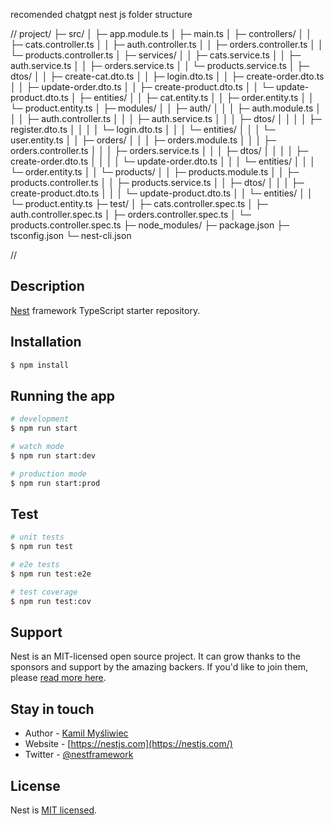 recomended chatgpt nest js folder structure

//
project/
├─ src/
│ ├─ app.module.ts
│ ├─ main.ts
│ ├─ controllers/
│ │ ├─ cats.controller.ts
│ │ ├─ auth.controller.ts
│ │ ├─ orders.controller.ts
│ │ └─ products.controller.ts
│ ├─ services/
│ │ ├─ cats.service.ts
│ │ ├─ auth.service.ts
│ │ ├─ orders.service.ts
│ │ └─ products.service.ts
│ ├─ dtos/
│ │ ├─ create-cat.dto.ts
│ │ ├─ login.dto.ts
│ │ ├─ create-order.dto.ts
│ │ ├─ update-order.dto.ts
│ │ ├─ create-product.dto.ts
│ │ └─ update-product.dto.ts
│ ├─ entities/
│ │ ├─ cat.entity.ts
│ │ ├─ order.entity.ts
│ │ └─ product.entity.ts
│ ├─ modules/
│ │ ├─ auth/
│ │ │ ├─ auth.module.ts
│ │ │ ├─ auth.controller.ts
│ │ │ ├─ auth.service.ts
│ │ │ ├─ dtos/
│ │ │ │ ├─ register.dto.ts
│ │ │ │ └─ login.dto.ts
│ │ │ └─ entities/
│ │ │ └─ user.entity.ts
│ │ ├─ orders/
│ │ │ ├─ orders.module.ts
│ │ │ ├─ orders.controller.ts
│ │ │ ├─ orders.service.ts
│ │ │ ├─ dtos/
│ │ │ │ ├─ create-order.dto.ts
│ │ │ │ └─ update-order.dto.ts
│ │ │ └─ entities/
│ │ │ └─ order.entity.ts
│ │ └─ products/
│ │ ├─ products.module.ts
│ │ ├─ products.controller.ts
│ │ ├─ products.service.ts
│ │ ├─ dtos/
│ │ │ ├─ create-product.dto.ts
│ │ │ └─ update-product.dto.ts
│ │ └─ entities/
│ │ └─ product.entity.ts
├─ test/
│ ├─ cats.controller.spec.ts
│ ├─ auth.controller.spec.ts
│ ├─ orders.controller.spec.ts
│ └─ products.controller.spec.ts
├─ node_modules/
├─ package.json
├─ tsconfig.json
└─ nest-cli.json

//

## Description

[Nest](https://github.com/nestjs/nest) framework TypeScript starter repository.

## Installation

```bash
$ npm install
```

## Running the app

```bash
# development
$ npm run start

# watch mode
$ npm run start:dev

# production mode
$ npm run start:prod
```

## Test

```bash
# unit tests
$ npm run test

# e2e tests
$ npm run test:e2e

# test coverage
$ npm run test:cov
```

## Support

Nest is an MIT-licensed open source project. It can grow thanks to the sponsors and support by the amazing backers. If you'd like to join them, please [read more here](https://docs.nestjs.com/support).

## Stay in touch

- Author - [Kamil Myśliwiec](https://kamilmysliwiec.com)
- Website - [https://nestjs.com](https://nestjs.com/)
- Twitter - [@nestframework](https://twitter.com/nestframework)

## License

Nest is [MIT licensed](LICENSE).
